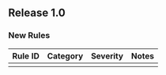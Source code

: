 ## Release 1.0

### New Rules

Rule ID   | Category | Severity | Notes
----------|----------|----------|--------------------
          |          |          | 

